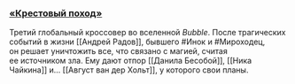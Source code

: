 ### [**«Крестовый поход»**](https://bookmate.ru/series/pHLhOwst?utm_source=bookmate&utm_medium=selfpromo_bookmate&utm_campaign=bubble&utm_term=&utm_content=)

Третий глобальный кроссовер во вселенной _Bubble_. После трагических событий в жизни [[Андрей Радов]], бывшего #Инок и #Мироходец, он решает уничтожить все, что связано с магией, считая ее источником зла. Ему дают отпор [[Данила Бесобой]], [[Ника Чайкина]] и… [[Август ван дер Хольт]], у которого свои планы.
